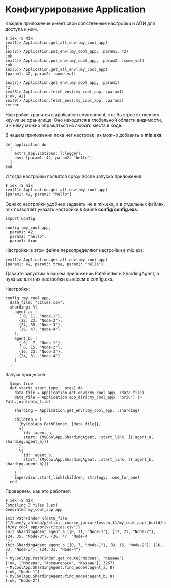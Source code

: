 # Конфигурирование Application

Каждое приложение имеет свои собственные настройки и АПИ для доступа к ним.

```
$ iex -S mix
iex(1)> Application.get_all_env(:my_cool_app)
[]
iex(2)> Application.put_env(:my_cool_app, :param1, 42)
:ok
iex(4)> Application.put_env(:my_cool_app, :param2, :some_val)
:ok
iex(5)> Application.get_all_env(:my_cool_app)
[param1: 42, param2: :some_val]

iex(7)> Application.get_env(:my_cool_app, :param1)
42
iex(8)> Application.fetch_env(:my_cool_app, :param1)
{:ok, 42}
iex(9)> Application.fetch_env(:my_cool_app, :param3)
:error
```

Настройки хранятся в application environment, это быстрое in-memory key-value хранилище. Оно находится в глобальной области видимости, и к нему можно обращаться из любого места в коде.

В нашем приложении пока нет настроек, их можно добавить в **mix.exs**:

```
def application do
  [
    extra_applications: [:logger],
    env: [param1: 42, param2: "hello"]
  ]
end
```

И тогда настройки появятся сразу после запуска приложения:

```
$ iex -S mix
iex(1)> Application.get_all_env(:my_cool_app)
[param1: 42, param2: "hello"]
```

Однако настройки удобнее задавать не в mix.exs, а в отдельных файлах. mix позволяет указать настройки в файле **config/config.exs**:

```
import Config

config :my_cool_app,
  param1: 42,
  param2: "hello",
  param3: true
```

Настройки в этом файле переопределяют настройки в mix.exs:

```
iex(1)> Application.get_all_env(:my_cool_app)
[param1: 42, param3: true, param2: "hello"]
```

Давайте запустим в нашем приложении PathFinder и ShardingAgent, а нужные для них настройки вынесем в config.exs.

Настройки:

```
config :my_cool_app,
  data_file: "cities.csv",
  sharding: %{
    agent_a: [
      { 0, 11, "Node-1"},
      {12, 23, "Node-2"},
      {24, 35, "Node-3"},
      {36, 47, "Node-4"}
    ],
    agent_b: [
      { 0,  7, "Node-1"},
      { 8, 15, "Node-2"},
      {16, 23, "Node-3"},
      {24, 31, "Node-4"}
    ]
  }
```

Запуск процессов:

```
  @impl true
  def start(_start_type, _args) do
    data_file = Application.get_env(:my_cool_app, :data_file)
    data_file = Application.app_dir(:my_cool_app, "priv") |> Path.join(data_file)

    sharding = Application.get_env(:my_cool_app, :sharding)

    children = [
      {MyCoolApp.PathFinder, [data_file]},
      %{
        id: :agent_a,
        start: {MyCoolApp.ShardingAgent, :start_link, [{:agent_a, sharding.agent_a}]}
      },
      %{
        id: :agent_b,
        start: {MyCoolApp.ShardingAgent, :start_link, [{:agent_b, sharding.agent_b}]}
      }
    ]
    Supervisor.start_link(children, strategy: :one_for_one)
  end
```

Проверяем, как это работает:

```
$ iex -S mix
Compiling 3 files (.ex)
Generated my_cool_app app

init PathFinder %{data_file: ["/home/y_zhloba/p/elixir_course_junior/lesson_11/my_cool_app/_build/dev/l
ib/my_cool_app/priv/cities.csv"]}
init ShardingAgent agent_a [{0, 11, "Node-1"}, {12, 23, "Node-2"}, {24, 35, "Node-3"}, {36, 47, "Node-4
"}]
init ShardingAgent agent_b [{0, 7, "Node-1"}, {8, 15, "Node-2"}, {16, 23, "Node-3"}, {24, 31, "Node-4"}
]
> MyCoolApp.PathFinder.get_route("Москва", "Казань")
{:ok, ["Москва", "Архангельск", "Казань"], 3267}
> MyCoolApp.ShardingAgent.find_node(:agent_a, 8)
{:ok, "Node-1"}
> MyCoolApp.ShardingAgent.find_node(:agent_b, 8)
{:ok, "Node-2"}
```
